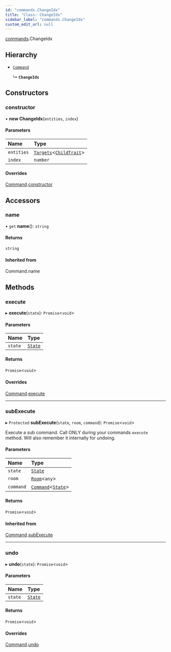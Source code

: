 ```yaml
---
id: "commands.ChangeIdx"
title: "Class: ChangeIdx"
sidebar_label: "commands.ChangeIdx"
custom_edit_url: null
---
```


[commands](../namespaces/commands.md).ChangeIdx

## Hierarchy

- [`Command`](Command.md)

  ↳ **`ChangeIdx`**

## Constructors

### constructor

• **new ChangeIdx**(`entities`, `index`)

#### Parameters

| Name | Type |
| :------ | :------ |
| `entities` | [`Targets`](../modules.md#targets)<[`ChildTrait`](traits.ChildTrait.md)\> |
| `index` | `number` |

#### Overrides

[Command](Command.md).[constructor](Command.md#constructor)

## Accessors

### name

• `get` **name**(): `string`

#### Returns

`string`

#### Inherited from

Command.name

## Methods

### execute

▸ **execute**(`state`): `Promise`<`void`\>

#### Parameters

| Name | Type |
| :------ | :------ |
| `state` | [`State`](State.md) |

#### Returns

`Promise`<`void`\>

#### Overrides

[Command](Command.md).[execute](Command.md#execute)

___

### subExecute

▸ `Protected` **subExecute**(`state`, `room`, `command`): `Promise`<`void`\>

Execute a sub command.
Call ONLY during your commands `execute` method.
Will also remember it internally for undoing.

#### Parameters

| Name | Type |
| :------ | :------ |
| `state` | [`State`](State.md) |
| `room` | [`Room`](Room.md)<`any`\> |
| `command` | [`Command`](Command.md)<[`State`](State.md)\> |

#### Returns

`Promise`<`void`\>

#### Inherited from

[Command](Command.md).[subExecute](Command.md#subexecute)

___

### undo

▸ **undo**(`state`): `Promise`<`void`\>

#### Parameters

| Name | Type |
| :------ | :------ |
| `state` | [`State`](State.md) |

#### Returns

`Promise`<`void`\>

#### Overrides

[Command](Command.md).[undo](Command.md#undo)
